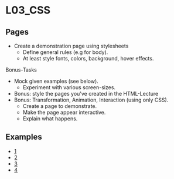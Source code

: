# L03_CSS

## Pages

- Create a demonstration page using stylesheets
  - Define general rules (e.g for body).
  - At least style fonts, colors, background, hover effects.

Bonus-Tasks
- Mock given examples (see below).
  - Experiment with various screen-sizes.  
- Bonus: style the pages you've created in the HTML-Lecture
- Bonus: Transformation, Animation, Interaction (using only CSS).
  - Create a page to demonstrate.
  - Make the page appear interactive.
  - Explain what happens.

## Examples
- [1](img/box1.png)
- [2](img/box2.png)
- [3](img/box3.png)
- [4](img/box4.png)
